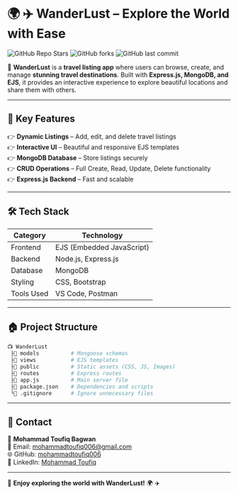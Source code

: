 # 🌍 ✈️ WanderLust – Explore the World with Ease   

![GitHub Repo Stars](https://img.shields.io/github/stars/mohammadtoufiq006/WanderLust?style=social)
![GitHub forks](https://img.shields.io/github/forks/mohammadtoufiq006/WanderLust?style=social)
![GitHub last commit](https://img.shields.io/github/last-commit/mohammadtoufiq006/WanderLust)

🚀 **WanderLust** is a **travel listing app** where users can browse, create, and manage **stunning travel destinations**. Built with **Express.js, MongoDB, and EJS**, it provides an interactive experience to explore beautiful locations and share them with others.  

---

## 🎯 **Key Features**
👉 **Dynamic Listings** – Add, edit, and delete travel listings  
👉 **Interactive UI** – Beautiful and responsive EJS templates  
👉 **MongoDB Database** – Store listings securely  
👉 **CRUD Operations** – Full Create, Read, Update, Delete functionality  
👉 **Express.js Backend** – Fast and scalable  

---

## 🛠️ **Tech Stack**
| **Category**  | **Technology** |
|--------------|----------------|
| Frontend     | EJS (Embedded JavaScript) |
| Backend      | Node.js, Express.js |
| Database     | MongoDB |
| Styling      | CSS, Bootstrap |
| Tools Used   | VS Code, Postman |

---

## 🏠 **Project Structure**
```bash
📺 WanderLust
 ├📂 models          # Mongoose schemas
 ├📂 views           # EJS templates
 ├📂 public          # Static assets (CSS, JS, Images)
 ├📂 routes          # Express routes
 ├📝 app.js          # Main server file
 ├📝 package.json    # Dependencies and scripts
 └📝 .gitignore      # Ignore unnecessary files
```

---

## 📩 **Contact**
👤 **Mohammad Toufiq Bagwan**  
📧 Email: [mohammadtoufiq006@gmail.com](mailto:mohammadtoufiq006@gmail.com)  
🌐 GitHub: [mohammadtoufiq006](https://github.com/mohammadtoufiq006)  
🌾 LinkedIn: [Mohammad Toufiq](https://www.linkedin.com/in/mohammad-toufiq-16086b276/?originalSubdomain=in)  

---
🚀 **Enjoy exploring the world with WanderLust!** 🌍 ✈️  


